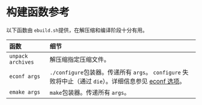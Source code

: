 # 构建函数参考

以下函数由 `ebuild.sh`提供，在解压缩和编译阶段十分有用。

| **函数**          | **细节**                                                                                                   |
| :---------------- | :--------------------------------------------------------------------------------------------------------- |
| `unpack archives` | 解压缩指定压缩文件。                                                                                       |
| `econf args`      | `./configure`包装器。传递所有 `args`。 `configure` 失败将中止（通过 `die`）。详细信息参见 [econf 选项](./src_config/../../ebuild-writing/ebuild-functions/src_configure/configuring-a-package.md)。 |
| `emake args`      | `make`包装器。传递所有 `args`。                                                                            |
